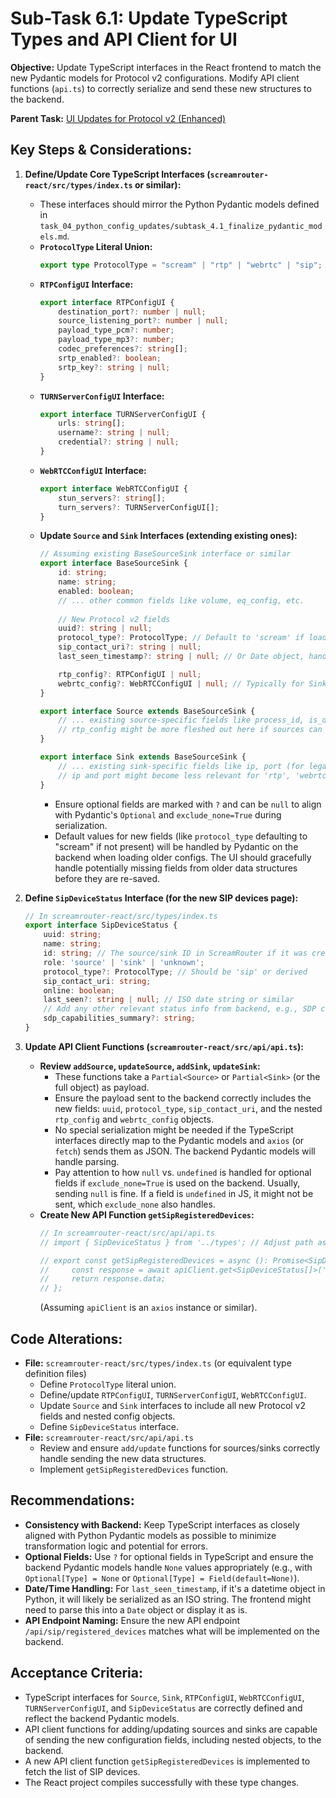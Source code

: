# Sub-Task 6.1: Update TypeScript Types and API Client for UI

**Objective:** Update TypeScript interfaces in the React frontend to match the new Pydantic models for Protocol v2 configurations. Modify API client functions (`api.ts`) to correctly serialize and send these new structures to the backend.

**Parent Task:** [UI Updates for Protocol v2 (Enhanced)](../task_06_ui_updates.md)

## Key Steps & Considerations:

1.  **Define/Update Core TypeScript Interfaces (`screamrouter-react/src/types/index.ts` or similar):**
    *   These interfaces should mirror the Python Pydantic models defined in `task_04_python_config_updates/subtask_4.1_finalize_pydantic_models.md`.
    *   **`ProtocolType` Literal Union:**
        ```typescript
        export type ProtocolType = "scream" | "rtp" | "webrtc" | "sip";
        ```
    *   **`RTPConfigUI` Interface:**
        ```typescript
        export interface RTPConfigUI {
            destination_port?: number | null;
            source_listening_port?: number | null;
            payload_type_pcm?: number;
            payload_type_mp3?: number;
            codec_preferences?: string[];
            srtp_enabled?: boolean;
            srtp_key?: string | null;
        }
        ```
    *   **`TURNServerConfigUI` Interface:**
        ```typescript
        export interface TURNServerConfigUI {
            urls: string[];
            username?: string | null;
            credential?: string | null;
        }
        ```
    *   **`WebRTCConfigUI` Interface:**
        ```typescript
        export interface WebRTCConfigUI {
            stun_servers?: string[];
            turn_servers?: TURNServerConfigUI[];
        }
        ```
    *   **Update `Source` and `Sink` Interfaces (extending existing ones):**
        ```typescript
        // Assuming existing BaseSourceSink interface or similar
        export interface BaseSourceSink {
            id: string;
            name: string;
            enabled: boolean;
            // ... other common fields like volume, eq_config, etc.
            
            // New Protocol v2 fields
            uuid?: string | null;
            protocol_type?: ProtocolType; // Default to 'scream' if loading old config
            sip_contact_uri?: string | null;
            last_seen_timestamp?: string | null; // Or Date object, handle conversion

            rtp_config?: RTPConfigUI | null;
            webrtc_config?: WebRTCConfigUI | null; // Typically for Sinks
        }

        export interface Source extends BaseSourceSink {
            // ... existing source-specific fields like process_id, is_default_mic etc.
            // rtp_config might be more fleshed out here if sources can be complex RTP endpoints
        }

        export interface Sink extends BaseSourceSink {
            // ... existing sink-specific fields like ip, port (for legacy), codec, mp3_bitrate etc.
            // ip and port might become less relevant for 'rtp', 'webrtc', 'sip' types
        }
        ```
        *   Ensure optional fields are marked with `?` and can be `null` to align with Pydantic's `Optional` and `exclude_none=True` during serialization.
        *   Default values for new fields (like `protocol_type` defaulting to "scream" if not present) will be handled by Pydantic on the backend when loading older configs. The UI should gracefully handle potentially missing fields from older data structures before they are re-saved.

2.  **Define `SipDeviceStatus` Interface (for the new SIP devices page):**
    ```typescript
    // In screamrouter-react/src/types/index.ts
    export interface SipDeviceStatus {
        uuid: string;
        name: string;
        id: string; // The source/sink ID in ScreamRouter if it was created
        role: 'source' | 'sink' | 'unknown';
        protocol_type?: ProtocolType; // Should be 'sip' or derived
        sip_contact_uri: string;
        online: boolean;
        last_seen?: string | null; // ISO date string or similar
        // Add any other relevant status info from backend, e.g., SDP capabilities summary
        sdp_capabilities_summary?: string; 
    }
    ```

3.  **Update API Client Functions (`screamrouter-react/src/api/api.ts`):**
    *   **Review `addSource`, `updateSource`, `addSink`, `updateSink`:**
        *   These functions take a `Partial<Source>` or `Partial<Sink>` (or the full object) as payload.
        *   Ensure the payload sent to the backend correctly includes the new fields: `uuid`, `protocol_type`, `sip_contact_uri`, and the nested `rtp_config` and `webrtc_config` objects.
        *   No special serialization might be needed if the TypeScript interfaces directly map to the Pydantic models and `axios` (or `fetch`) sends them as JSON. The backend Pydantic models will handle parsing.
        *   Pay attention to how `null` vs. `undefined` is handled for optional fields if `exclude_none=True` is used on the backend. Usually, sending `null` is fine. If a field is `undefined` in JS, it might not be sent, which `exclude_none` also handles.
    *   **Create New API Function `getSipRegisteredDevices`:**
        ```typescript
        // In screamrouter-react/src/api/api.ts
        // import { SipDeviceStatus } from '../types'; // Adjust path as needed

        // export const getSipRegisteredDevices = async (): Promise<SipDeviceStatus[]> => {
        //     const response = await apiClient.get<SipDeviceStatus[]>('/api/sip/registered_devices');
        //     return response.data;
        // };
        ```
        (Assuming `apiClient` is an `axios` instance or similar).

## Code Alterations:

*   **File:** `screamrouter-react/src/types/index.ts` (or equivalent type definition files)
    *   Define `ProtocolType` literal union.
    *   Define/update `RTPConfigUI`, `TURNServerConfigUI`, `WebRTCConfigUI`.
    *   Update `Source` and `Sink` interfaces to include all new Protocol v2 fields and nested config objects.
    *   Define `SipDeviceStatus` interface.
*   **File:** `screamrouter-react/src/api/api.ts`
    *   Review and ensure `add/update` functions for sources/sinks correctly handle sending the new data structures.
    *   Implement `getSipRegisteredDevices` function.

## Recommendations:

*   **Consistency with Backend:** Keep TypeScript interfaces as closely aligned with Python Pydantic models as possible to minimize transformation logic and potential for errors.
*   **Optional Fields:** Use `?` for optional fields in TypeScript and ensure the backend Pydantic models handle `None` values appropriately (e.g., with `Optional[Type] = None` or `Optional[Type] = Field(default=None)`).
*   **Date/Time Handling:** For `last_seen_timestamp`, if it's a datetime object in Python, it will likely be serialized as an ISO string. The frontend might need to parse this into a `Date` object or display it as is.
*   **API Endpoint Naming:** Ensure the new API endpoint `/api/sip/registered_devices` matches what will be implemented on the backend.

## Acceptance Criteria:

*   TypeScript interfaces for `Source`, `Sink`, `RTPConfigUI`, `WebRTCConfigUI`, `TURNServerConfigUI`, and `SipDeviceStatus` are correctly defined and reflect the backend Pydantic models.
*   API client functions for adding/updating sources and sinks are capable of sending the new configuration fields, including nested objects, to the backend.
*   A new API client function `getSipRegisteredDevices` is implemented to fetch the list of SIP devices.
*   The React project compiles successfully with these type changes.
